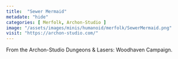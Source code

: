 ```yaml
---
title:  "Sewer Mermaid"
metadate: "hide"
categories: [ Merfolk, Archon-Studio ]
image: "/assets/images/minis/humanoid/merfolk/SewerMermaid.png"
visit: "https://archon-studio.com/"
---
```

From the Archon-Studio Dungeons & Lasers: Woodhaven Campaign.
